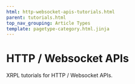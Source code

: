 ```yaml
---
html: http-websocket-apis-tutorials.html
parent: tutorials.html
top_nav_grouping: Article Types
template: pagetype-category.html.jinja
---
```

# HTTP / Websocket APIs
XRPL tutorials for HTTP / Websocket APIs.